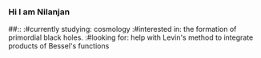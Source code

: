 ### Hi I am Nilanjan


##::
 :#currently studying: cosmology
 :#interested in: the formation of primordial black holes.
 :#looking for: help with Levin's method to integrate products of Bessel's functions

